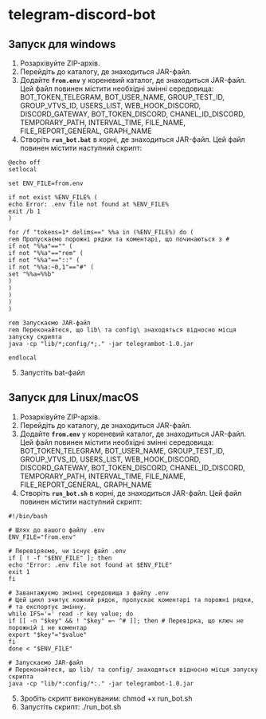 # telegram-discord-bot

## Запуск для windows

1.  Розархівуйте ZIP-архів.
2.  Перейдіть до каталогу, де знаходиться JAR-файл.
3.  Додайте **`from.env`** у кореневий каталог, де знаходиться JAR-файл. Цей файл повинен містити 
необхідні змінні середовища: BOT_TOKEN_TELEGRAM, BOT_USER_NAME, GROUP_TEST_ID, GROUP_VTVS_ID, 
USERS_LIST, WEB_HOOK_DISCORD, DISCORD_GATEWAY, BOT_TOKEN_DISCORD, CHANEL_ID_DISCORD, TEMPORARY_PATH, 
INTERVAL_TIME, FILE_NAME, FILE_REPORT_GENERAL, GRAPH_NAME
4.  Створіть **`run_bot.bat`** в корні, де знаходиться JAR-файл. Цей файл повинен
містити наступний скрипт:

```batch
@echo off
setlocal

set ENV_FILE=from.env

if not exist %ENV_FILE% (
echo Error: .env file not found at %ENV_FILE%
exit /b 1
)

for /f "tokens=1* delims==" %%a in (%ENV_FILE%) do (
rem Пропускаємо порожні рядки та коментарі, що починаються з #
if not "%%a"=="" (
if not "%%a"=="rem" (
if not "%%a"=="::" (
if not "%%a:~0,1"=="#" (
set "%%a=%%b"
)
)
)
)
)

rem Запускаємо JAR-файл
rem Переконайтеся, що lib\ та config\ знаходяться відносно місця запуску скрипта
java -cp "lib/*;config/*;." -jar telegrambot-1.0.jar

endlocal 
```

5. Запустіть bat-файл

## Запуск для Linux/macOS

1.  Розархівуйте ZIP-архів.
2.  Перейдіть до каталогу, де знаходиться JAR-файл.
3.  Додайте **`from.env`** у кореневий каталог, де знаходиться JAR-файл. Цей файл повинен містити 
    необхідні змінні середовища: BOT_TOKEN_TELEGRAM, BOT_USER_NAME, GROUP_TEST_ID, GROUP_VTVS_ID, 
    USERS_LIST, WEB_HOOK_DISCORD, DISCORD_GATEWAY, BOT_TOKEN_DISCORD, CHANEL_ID_DISCORD,
    TEMPORARY_PATH, INTERVAL_TIME, FILE_NAME, FILE_REPORT_GENERAL, GRAPH_NAME
4.  Створіть **`run_bot.sh`** в корні, де знаходиться JAR-файл. Цей файл повинен
    містити наступний скрипт:

```batch
#!/bin/bash

# Шлях до вашого файлу .env
ENV_FILE="from.env"

# Перевіряємо, чи існує файл .env
if [ ! -f "$ENV_FILE" ]; then
echo "Error: .env file not found at $ENV_FILE"
exit 1
fi

# Завантажуємо змінні середовища з файлу .env
# Цей цикл зчитує кожний рядок, пропускає коментарі та порожні рядки,
# та експортує змінну.
while IFS='=' read -r key value; do
if [[ -n "$key" && ! "$key" =~ ^# ]]; then # Перевірка, що ключ не порожній і не коментар
export "$key"="$value"
fi
done < "$ENV_FILE"

# Запускаємо JAR-файл
# Переконайтеся, що lib/ та config/ знаходяться відносно місця запуску скрипта
java -cp "lib/*:config/*:." -jar telegrambot-1.0.jar
```

5. Зробіть скрипт виконуваним: chmod +x run_bot.sh
6. Запустіть скрипт: ./run_bot.sh
